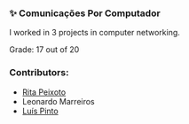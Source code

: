 ### :sparkles: Comunicações Por Computador

I worked in 3 projects in computer networking.

Grade: 17 out of 20

### Contributors:
- [Rita Peixoto](https://github.com/rita-peixoto)
- Leonardo Marreiros
- [Luís Pinto](https://github.com/L-Pinto)

